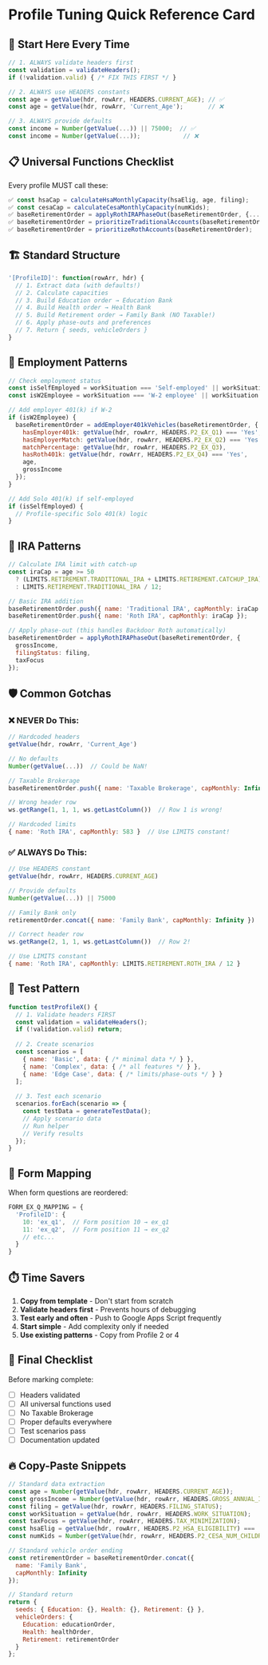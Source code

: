 # Profile Tuning Quick Reference Card

## 🚀 Start Here Every Time

```javascript
// 1. ALWAYS validate headers first
const validation = validateHeaders();
if (!validation.valid) { /* FIX THIS FIRST */ }

// 2. ALWAYS use HEADERS constants
const age = getValue(hdr, rowArr, HEADERS.CURRENT_AGE); // ✅
const age = getValue(hdr, rowArr, 'Current_Age');       // ❌

// 3. ALWAYS provide defaults
const income = Number(getValue(...)) || 75000;  // ✅
const income = Number(getValue(...));            // ❌
```

## 📋 Universal Functions Checklist

Every profile MUST call these:
```javascript
✅ const hsaCap = calculateHsaMonthlyCapacity(hsaElig, age, filing);
✅ const cesaCap = calculateCesaMonthlyCapacity(numKids);
✅ baseRetirementOrder = applyRothIRAPhaseOut(baseRetirementOrder, {...});
✅ baseRetirementOrder = prioritizeTraditionalAccounts(baseRetirementOrder); // OR
✅ baseRetirementOrder = prioritizeRothAccounts(baseRetirementOrder);
```

## 🏗️ Standard Structure

```javascript
'[ProfileID]': function(rowArr, hdr) {
  // 1. Extract data (with defaults!)
  // 2. Calculate capacities
  // 3. Build Education order → Education Bank
  // 4. Build Health order → Health Bank  
  // 5. Build Retirement order → Family Bank (NO Taxable!)
  // 6. Apply phase-outs and preferences
  // 7. Return { seeds, vehicleOrders }
}
```

## 💼 Employment Patterns

```javascript
// Check employment status
const isSelfEmployed = workSituation === 'Self-employed' || workSituation === 'Both';
const isW2Employee = workSituation === 'W-2 employee' || workSituation === 'Both';

// Add employer 401(k) if W-2
if (isW2Employee) {
  baseRetirementOrder = addEmployer401kVehicles(baseRetirementOrder, {
    hasEmployer401k: getValue(hdr, rowArr, HEADERS.P2_EX_Q1) === 'Yes',
    hasEmployerMatch: getValue(hdr, rowArr, HEADERS.P2_EX_Q2) === 'Yes',
    matchPercentage: getValue(hdr, rowArr, HEADERS.P2_EX_Q3),
    hasRoth401k: getValue(hdr, rowArr, HEADERS.P2_EX_Q4) === 'Yes',
    age,
    grossIncome
  });
}

// Add Solo 401(k) if self-employed
if (isSelfEmployed) {
  // Profile-specific Solo 401(k) logic
}
```

## 🎯 IRA Patterns

```javascript
// Calculate IRA limit with catch-up
const iraCap = age >= 50 
  ? (LIMITS.RETIREMENT.TRADITIONAL_IRA + LIMITS.RETIREMENT.CATCHUP_IRA) / 12
  : LIMITS.RETIREMENT.TRADITIONAL_IRA / 12;

// Basic IRA addition
baseRetirementOrder.push({ name: 'Traditional IRA', capMonthly: iraCap });
baseRetirementOrder.push({ name: 'Roth IRA', capMonthly: iraCap });

// Apply phase-out (this handles Backdoor Roth automatically)
baseRetirementOrder = applyRothIRAPhaseOut(baseRetirementOrder, {
  grossIncome,
  filingStatus: filing,
  taxFocus
});
```

## 🛡️ Common Gotchas

### ❌ NEVER Do This:
```javascript
// Hardcoded headers
getValue(hdr, rowArr, 'Current_Age')

// No defaults
Number(getValue(...))  // Could be NaN!

// Taxable Brokerage
baseRetirementOrder.push({ name: 'Taxable Brokerage', capMonthly: Infinity });

// Wrong header row
ws.getRange(1, 1, 1, ws.getLastColumn())  // Row 1 is wrong!

// Hardcoded limits
{ name: 'Roth IRA', capMonthly: 583 }  // Use LIMITS constant!
```

### ✅ ALWAYS Do This:
```javascript
// Use HEADERS constant
getValue(hdr, rowArr, HEADERS.CURRENT_AGE)

// Provide defaults
Number(getValue(...)) || 75000

// Family Bank only
retirementOrder.concat({ name: 'Family Bank', capMonthly: Infinity })

// Correct header row
ws.getRange(2, 1, 1, ws.getLastColumn())  // Row 2!

// Use LIMITS constant
{ name: 'Roth IRA', capMonthly: LIMITS.RETIREMENT.ROTH_IRA / 12 }
```

## 🧪 Test Pattern

```javascript
function testProfileX() {
  // 1. Validate headers FIRST
  const validation = validateHeaders();
  if (!validation.valid) return;
  
  // 2. Create scenarios
  const scenarios = [
    { name: 'Basic', data: { /* minimal data */ } },
    { name: 'Complex', data: { /* all features */ } },
    { name: 'Edge Case', data: { /* limits/phase-outs */ } }
  ];
  
  // 3. Test each scenario
  scenarios.forEach(scenario => {
    const testData = generateTestData();
    // Apply scenario data
    // Run helper
    // Verify results
  });
}
```

## 📝 Form Mapping

When form questions are reordered:
```javascript
FORM_EX_Q_MAPPING = {
  'ProfileID': {
    10: 'ex_q1',  // Form position 10 → ex_q1
    11: 'ex_q2',  // Form position 11 → ex_q2
    // etc...
  }
}
```

## ⏱️ Time Savers

1. **Copy from template** - Don't start from scratch
2. **Validate headers first** - Prevents hours of debugging
3. **Test early and often** - Push to Google Apps Script frequently
4. **Start simple** - Add complexity only if needed
5. **Use existing patterns** - Copy from Profile 2 or 4

## 🎯 Final Checklist

Before marking complete:
- [ ] Headers validated
- [ ] All universal functions used
- [ ] No Taxable Brokerage
- [ ] Proper defaults everywhere
- [ ] Test scenarios pass
- [ ] Documentation updated

## 🔥 Copy-Paste Snippets

```javascript
// Standard data extraction
const age = Number(getValue(hdr, rowArr, HEADERS.CURRENT_AGE));
const grossIncome = Number(getValue(hdr, rowArr, HEADERS.GROSS_ANNUAL_INCOME)) || 75000;
const filing = getValue(hdr, rowArr, HEADERS.FILING_STATUS);
const workSituation = getValue(hdr, rowArr, HEADERS.WORK_SITUATION);
const taxFocus = getValue(hdr, rowArr, HEADERS.TAX_MINIMIZATION);
const hsaElig = getValue(hdr, rowArr, HEADERS.P2_HSA_ELIGIBILITY) === 'Yes';
const numKids = Number(getValue(hdr, rowArr, HEADERS.P2_CESA_NUM_CHILDREN)) || 0;

// Standard vehicle order ending
const retirementOrder = baseRetirementOrder.concat({ 
  name: 'Family Bank', 
  capMonthly: Infinity 
});

// Standard return
return {
  seeds: { Education: {}, Health: {}, Retirement: {} },
  vehicleOrders: {
    Education: educationOrder,
    Health: healthOrder,
    Retirement: retirementOrder
  }
};
```